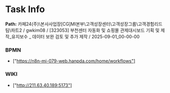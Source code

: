# Task Info

**Path:** 카페24(주)\본사사업장\[CG]MI본부\고객성장센터\고객성장그룹\고객경험리드팀\파트2 / gwkim08 / [323053] 부천센터 자동화 및 쇼핑몰 관제대시보드 기획 및 제작_유지보수 _ 데이터 보완 검토 및 추가 제작 / 2025-09-01_00-00-00

### BPMN
- ["https://n8n-mi-079-web.hanpda.com/home/workflows"]

### WIKI
- ["http://211.63.40.189:5173"]

